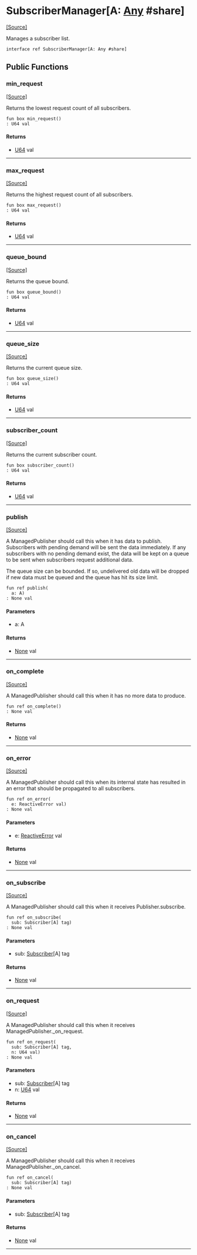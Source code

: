# SubscriberManager\[A: [Any](builtin-Any.md) #share\]
<span class="source-link">[[Source]](src/reactive_streams/subscribermanager.md#L1)</span>

Manages a subscriber list.


```pony
interface ref SubscriberManager[A: Any #share]
```

## Public Functions

### min_request
<span class="source-link">[[Source]](src/reactive_streams/subscribermanager.md#L5)</span>


Returns the lowest request count of all subscribers.


```pony
fun box min_request()
: U64 val
```

#### Returns

* [U64](builtin-U64.md) val

---

### max_request
<span class="source-link">[[Source]](src/reactive_streams/subscribermanager.md#L10)</span>


Returns the highest request count of all subscribers.


```pony
fun box max_request()
: U64 val
```

#### Returns

* [U64](builtin-U64.md) val

---

### queue_bound
<span class="source-link">[[Source]](src/reactive_streams/subscribermanager.md#L15)</span>


Returns the queue bound.


```pony
fun box queue_bound()
: U64 val
```

#### Returns

* [U64](builtin-U64.md) val

---

### queue_size
<span class="source-link">[[Source]](src/reactive_streams/subscribermanager.md#L20)</span>


Returns the current queue size.


```pony
fun box queue_size()
: U64 val
```

#### Returns

* [U64](builtin-U64.md) val

---

### subscriber_count
<span class="source-link">[[Source]](src/reactive_streams/subscribermanager.md#L25)</span>


Returns the current subscriber count.


```pony
fun box subscriber_count()
: U64 val
```

#### Returns

* [U64](builtin-U64.md) val

---

### publish
<span class="source-link">[[Source]](src/reactive_streams/subscribermanager.md#L30)</span>


A ManagedPublisher should call this when it has data to publish.
Subscribers with pending demand will be sent the data immediately. If any
subscribers with no pending demand exist, the data will be kept on a
queue to be sent when subscribers request additional data.

The queue size can be bounded. If so, undelivered old data will be dropped
if new data must be queued and the queue has hit its size limit.


```pony
fun ref publish(
  a: A)
: None val
```
#### Parameters

*   a: A

#### Returns

* [None](builtin-None.md) val

---

### on_complete
<span class="source-link">[[Source]](src/reactive_streams/subscribermanager.md#L41)</span>


A ManagedPublisher should call this when it has no more data to produce.


```pony
fun ref on_complete()
: None val
```

#### Returns

* [None](builtin-None.md) val

---

### on_error
<span class="source-link">[[Source]](src/reactive_streams/subscribermanager.md#L46)</span>


A ManagedPublisher should call this when its internal state has resulted in
an error that should be propagated to all subscribers.


```pony
fun ref on_error(
  e: ReactiveError val)
: None val
```
#### Parameters

*   e: [ReactiveError](reactive_streams-ReactiveError.md) val

#### Returns

* [None](builtin-None.md) val

---

### on_subscribe
<span class="source-link">[[Source]](src/reactive_streams/subscribermanager.md#L52)</span>


A ManagedPublisher should call this when it receives Publisher.subscribe.


```pony
fun ref on_subscribe(
  sub: Subscriber[A] tag)
: None val
```
#### Parameters

*   sub: [Subscriber](reactive_streams-Subscriber.md)\[A\] tag

#### Returns

* [None](builtin-None.md) val

---

### on_request
<span class="source-link">[[Source]](src/reactive_streams/subscribermanager.md#L57)</span>


A ManagedPublisher should call this when it receives
ManagedPublisher._on_request.


```pony
fun ref on_request(
  sub: Subscriber[A] tag,
  n: U64 val)
: None val
```
#### Parameters

*   sub: [Subscriber](reactive_streams-Subscriber.md)\[A\] tag
*   n: [U64](builtin-U64.md) val

#### Returns

* [None](builtin-None.md) val

---

### on_cancel
<span class="source-link">[[Source]](src/reactive_streams/subscribermanager.md#L63)</span>


A ManagedPublisher should call this when it receives
ManagedPublisher._on_cancel.


```pony
fun ref on_cancel(
  sub: Subscriber[A] tag)
: None val
```
#### Parameters

*   sub: [Subscriber](reactive_streams-Subscriber.md)\[A\] tag

#### Returns

* [None](builtin-None.md) val

---

